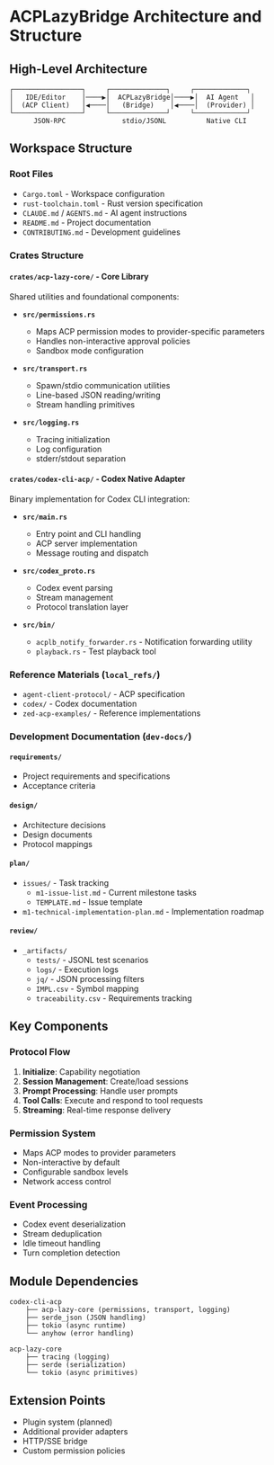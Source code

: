 # ACPLazyBridge Architecture and Structure

## High-Level Architecture
```
┌─────────────────┐     ┌──────────────┐     ┌─────────────┐
│   IDE/Editor    │────▶│  ACPLazyBridge│────▶│  AI Agent   │
│  (ACP Client)   │◀────│   (Bridge)    │◀────│  (Provider) │
└─────────────────┘     └──────────────┘     └─────────────┘
      JSON-RPC              stdio/JSONL          Native CLI
```

## Workspace Structure

### Root Files
- `Cargo.toml` - Workspace configuration
- `rust-toolchain.toml` - Rust version specification  
- `CLAUDE.md` / `AGENTS.md` - AI agent instructions
- `README.md` - Project documentation
- `CONTRIBUTING.md` - Development guidelines

### Crates Structure

#### `crates/acp-lazy-core/` - Core Library
Shared utilities and foundational components:

- **`src/permissions.rs`**
  - Maps ACP permission modes to provider-specific parameters
  - Handles non-interactive approval policies
  - Sandbox mode configuration

- **`src/transport.rs`**
  - Spawn/stdio communication utilities
  - Line-based JSON reading/writing
  - Stream handling primitives

- **`src/logging.rs`**
  - Tracing initialization
  - Log configuration
  - stderr/stdout separation

#### `crates/codex-cli-acp/` - Codex Native Adapter
Binary implementation for Codex CLI integration:

- **`src/main.rs`**
  - Entry point and CLI handling
  - ACP server implementation
  - Message routing and dispatch

- **`src/codex_proto.rs`**
  - Codex event parsing
  - Stream management
  - Protocol translation layer

- **`src/bin/`**
  - `acplb_notify_forwarder.rs` - Notification forwarding utility
  - `playback.rs` - Test playback tool

### Reference Materials (`local_refs/`)
- `agent-client-protocol/` - ACP specification
- `codex/` - Codex documentation
- `zed-acp-examples/` - Reference implementations

### Development Documentation (`dev-docs/`)

#### `requirements/`
- Project requirements and specifications
- Acceptance criteria

#### `design/`
- Architecture decisions
- Design documents
- Protocol mappings

#### `plan/`
- `issues/` - Task tracking
  - `m1-issue-list.md` - Current milestone tasks
  - `TEMPLATE.md` - Issue template
- `m1-technical-implementation-plan.md` - Implementation roadmap

#### `review/`
- `_artifacts/`
  - `tests/` - JSONL test scenarios
  - `logs/` - Execution logs
  - `jq/` - JSON processing filters
  - `IMPL.csv` - Symbol mapping
  - `traceability.csv` - Requirements tracking

## Key Components

### Protocol Flow
1. **Initialize**: Capability negotiation
2. **Session Management**: Create/load sessions
3. **Prompt Processing**: Handle user prompts
4. **Tool Calls**: Execute and respond to tool requests
5. **Streaming**: Real-time response delivery

### Permission System
- Maps ACP modes to provider parameters
- Non-interactive by default
- Configurable sandbox levels
- Network access control

### Event Processing
- Codex event deserialization
- Stream deduplication
- Idle timeout handling
- Turn completion detection

## Module Dependencies
```
codex-cli-acp
    ├── acp-lazy-core (permissions, transport, logging)
    ├── serde_json (JSON handling)
    ├── tokio (async runtime)
    └── anyhow (error handling)

acp-lazy-core
    ├── tracing (logging)
    ├── serde (serialization)
    └── tokio (async primitives)
```

## Extension Points
- Plugin system (planned)
- Additional provider adapters
- HTTP/SSE bridge
- Custom permission policies
